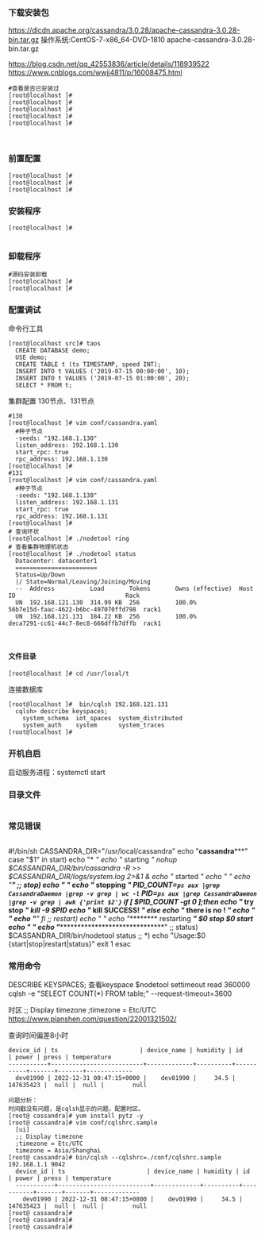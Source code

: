 
### 下载安装包
https://dlcdn.apache.org/cassandra/3.0.28/apache-cassandra-3.0.28-bin.tar.gz
操作系统:CentOS-7-x86_64-DVD-1810
apache-cassandra-3.0.28-bin.tar.gz

https://blog.csdn.net/qq_42553836/article/details/118939522
https://www.cnblogs.com/wwjj4811/p/16008475.html

```
#查看是否已安装过
[root@localhost ]# 
[root@localhost ]# 
[root@localhost ]# 
[root@localhost ]# 
[root@localhost ]# 



```

### 前置配置

```
[root@localhost ]# 
[root@localhost ]# 
[root@localhost ]# 
```

### 安装程序
```
[root@localhost ]#  


```

### 卸载程序
```
#源码安装卸载
[root@localhost ]#  
[root@localhost ]# 
```


### 配置调试 
命令行工具
```
[root@localhost src]# taos
  CREATE DATABASE demo;
  USE demo;
  CREATE TABLE t (ts TIMESTAMP, speed INT);
  INSERT INTO t VALUES ('2019-07-15 00:00:00', 10);
  INSERT INTO t VALUES ('2019-07-15 01:00:00', 20);
  SELECT * FROM t;
```


集群配置
 130节点、131节点
```
#130
[root@localhost ]# vim conf/cassandra.yaml 
  #种子节点
  -seeds: "192.168.1.130"
  listen_address: 192.168.1.130
  start_rpc: true
  rpc_address: 192.168.1.130
[root@localhost ]# 
#131
[root@localhost ]# vim conf/cassandra.yaml 
  #种子节点
  -seeds: "192.168.1.130"
  listen_address: 192.168.1.131
  start_rpc: true
  rpc_address: 192.168.1.131
[root@localhost ]# 
# 查询环状
[root@localhost ]# ./nodetool ring
# 查看集群物理机状态
[root@localhost ]# ./nodetool status 
  Datacenter: datacenter1
  =======================
  Status=Up/Down
  |/ State=Normal/Leaving/Joining/Moving
  --  Address          Load       Tokens       Owns (effective)  Host ID                               Rack
  UN  192.168.121.130  314.99 KB  256          100.0%            56b7e15d-faac-4622-b6bc-497070ffd798  rack1
  UN  192.168.121.131  184.22 KB  256          100.0%            deca7291-cc61-44c7-8ec8-666dffb7dffb  rack1



```

#### 文件目录

```
[root@localhost ]# cd /usr/local/t
```



连接数据库
```
[root@localhost ]#  bin/cqlsh 192.168.121.131
  cqlsh> describe keyspaces;
    system_schema  iot_spaces  system_distributed
    system_auth    system      system_traces
[root@localhost ]# 

```


### 开机自启
启动服务进程：systemctl start   


### 目录文件

```
```



### 常见错误

```

```




#!/bin/sh
CASSANDRA_DIR="/usr/local/cassandra"
echo "************cassandra***************"
case "$1" in
  start)
    echo "*                                  *"
    echo "*            starting              *"
    nohup $CASSANDRA_DIR/bin/cassandra -R >> $CASSANDRA_DIR/logs/system.log 2>&1 &
    echo "*            started               *"
    echo "*                                  *"
    echo "************************************"
    ;;
  stop)
    echo "*                                  *"
    echo "*           stopping               *"
    PID_COUNT=`ps aux |grep CassandraDaemon |grep -v grep | wc -l`
    PID=`ps aux |grep CassandraDaemon |grep -v grep | awk {'print $2'}`
    if [ $PID_COUNT -gt 0 ];then
            echo "*           try stop               *"
            kill -9 $PID
            echo "*          kill  SUCCESS!          *"
    else
            echo "*          there is no !           *"
    echo "*                                  *"
    echo "************************************"
    fi
    ;;
  restart)
    echo "*                                  *"
    echo "*********     restarting      ******"
    $0 stop
    $0 start
    echo "*                                  *"
    echo "************************************"
    ;;
  status)
    $CASSANDRA_DIR/bin/nodetool status
    ;;
  *)
  echo "Usage:$0 {start|stop|restart|status}"
  exit 1
esac


### 常用命令

DESCRIBE KEYSPACES; 查看keyspace
$nodetool settimeout read 360000
cqlsh -e "SELECT COUNT(*) FROM table;" --request-timeout=3600


时区
;; Display timezone
;timezone = Etc/UTC
https://www.pianshen.com/question/22001321502/


查询时间偏差8小时
```
device_id | ts                       | device_name | humidity | id        | power | press | temperature
-----------+--------------------------+-------------+----------+-----------+-------+-------+-------------
  dev01990 | 2022-12-31 00:47:15+0000 |    dev01990 |     34.5 | 147635423 |  null |  null |        null

问题分析：
时间戳没有问题，是cqlsh显示的问题，配置时区。
[root@ cassandra]# yum install pytz -y
[root@ cassandra]# vim conf/cqlshrc.sample 
  [ui]
  ;; Display timezone
  ;timezone = Etc/UTC
  timezone = Asia/Shanghai
[root@ cassandra]# bin/cqlsh --cqlshrc=./conf/cqlshrc.sample  192.168.1.1 9042
  device_id | ts                       | device_name | humidity | id        | power | press | temperature
  -----------+--------------------------+-------------+----------+-----------+-------+-------+-------------
    dev01990 | 2022-12-31 08:47:15+0800 |    dev01990 |     34.5 | 147635423 |  null |  null |        null
[root@ cassandra]# 
[root@ cassandra]# 
[root@ cassandra]# 
```